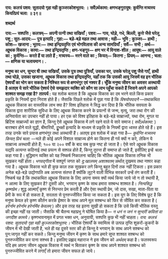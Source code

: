 **राय: कलत्रं पशव: सुतादयो** **गृहा मही कुञ्जरकोशभूतय: ।** **सर्वेऽर्थकामा: क्षणभङ्गुरायुष:** **कुर्वन्ति मत्र्यस्य कियत्प्रियं चला: ॥ ३९॥** 

**शब्दार्थ** 

**राय:—** **सश्पत्ति** **; कलत्रम्—** **अपनी पत्नी तथा सखियाँ** **; पशव:—** **गाय, घोड़े, गधे, बिल्ली, कुत्ते जैसे घरेलू पशु** **; सुत-आदय:—** **पुत्र इत्यादि** **; गृहा:—** **बड़े-बड़े महल तथा आवास** **; मही—** **भूमि** **; कुञ्जर—** **हाथी** **; कोश—** **खजाना** **; भूतय:—** **तथा इन्द्रियतृप्ति** **एवं भोगविलास की अन्य सामग्रियाँ** **; सर्वे—** **सभी** **; अर्थ—** **आॢथक विकास** **; कामा:—** **तथा इन्द्रियतृप्ति** **; क्षण-भङ्गुर—** **क्षण भर** **में विनाश-शील** **; आयुष:—** **आयु वाले का** **; कुर्वन्ति—** **करते हैं या लाते हैं** **; मत्र्यस्य—** **मरने वाले का** **; कियत्—** **कितना** **;** **प्रियम्—** **आनन्द** **; चला:—** **क्षणिक या चलायमान।** **.** 

**मनुष्य का धन, सुन्दर षी तथा सखियाँ, उसके पुत्र तथा पुत्रियाँ, उसका घर, उसके घरेलू** **पशु जैसे गाएँ, हाथी तथा घोड़े, उसका खजाना, आॢथक विकास तथा इन्द्रियतृप्ति, यहाँ तक** **कि उसकी आयु जिसमें वह इन भौतिक ऐश्वर्यों का भोग कर सकता है निश्चित रूप से क्षणभंगुर** **एवं नश्वर हैं। चूँकि मनुष्य जीवन का अवसर अस्थायी है अतएव ये सारे भौतिक ऐश्वर्य ऐसे** **समझदार व्यक्ति को कौन सा लाभ पहुँचा सकते हैं जिसने अपने आपको शाश्वत समझ रखा है?** **तात्पर्य :** यह श्लोक बताता है कि आॢथक विकास का दम भरने वाले किस प्रकार प्रकृति के नियमों द्वारा निराश होते हैं। जैसाकि पिछले श्लोक में पूछा गया है कि *विषयोपपादनै* —तथाकथित आॢथक विकास का वास्तविक लाभ क्या है? विश्व इतिहास ने सिद्ध कर दिया है कि भौतिक सवयता के विकास द्वारा शारीरिक सुविधा के लिए आॢथक विकास करने के प्रयत्नों से जन्म, मृत्यु, जरा तथा रोग की अनिवार्यता का उपचार नहीं हो पाया। हर एक को विश्व इतिहास के बड़े-बड़े साम्राज्यों, यथा रोम, मुगल या ब्रिटिश साम्राज्यों का ज्ञान है, किन्तु ऐसे आॢथक विकास में लगे रहने वाले ये सारे समाज ( *सर्वेऽर्थकामा:* ) बारश्बार होने वाले युद्धों, बीमारियों, दुॢभक्षों इत्यादि के माध्यम से प्रकृति के नियमों द्वारा ध्वस्त होते रहे हैं। इस तरह उनके सारे प्रयास क्षणभंगुर तथा अस्थायी हैं। अतएव इस श्लोक में कहा गया है— *कुर्वन्ति मत्र्यस्य कियत् प्रियं चला:* —भले ही कोई अपने विशाल साम्राज्य होने का कितना ही गर्व क्यों न करे, लेकिन ये साम्राज्य अस्थायी होते हैं; १०० या २०० वर्षों के बाद सब कुछ नष्ट हो जाता है। ऐसे सारे आॢथक विकास यद्यपि अत्यन्त कठिनाई तथा प्रयत्न से सश्पन्न होते हैं, किन्तु तुरन्त ही समाप्त हो जाते हैं, इसीलिए इन्हें *चला:* कहा गया है। बुद्धिमान व्यक्ति को यह निष्कर्ष निकालना चाहिए कि भौतिक आॢथक विकास तनिक भी सुखकर नहीं होता। *भगवद्गीता* में सश्पूर्ण जगत को *दु:खालयम् अशाश्वतम्* अर्थात् दुखमय तथा नश्वर कहा गया है। आॢथक विकास भले ही कुछ काल तक सुखकर लगे किन्तु बहुत दिनों तक नहीं टिकता। इस प्रकार अनेक बड़े-बड़े उद्योगपति अब अत्यन्त संतप्त हैं क्योंकि लूटने वाली विभिन्न सरकारें उन्हें तंग करती हैं। निष्कर्ष यह है कि तथाकथित आॢथक विकास के लिए अपना समय क्यों व्यर्थ किया जाये जो न तो स्थायी है, न आत्मा के लिए सुखकर है? दूसरी ओर, भगवान् कृष्ण के साथ हमारा सश्बन्ध शाश्वत है। *नित्यसिद्ध कृष्णप्रेम।* शुद्ध आत्माएँ कृष्ण से निरन्तर प्रेम करती हैं और ऐसा स्थायी प्रेम, जो दास, सखा, माता-पिता या प्रेमी के रूप में हो सकता है, सरलता से पुनरुज्जीवित किया जा सकता है। इस युग के लिए विशेष छूट है कि मनुष्य केवल हरे कृष्ण कीर्तन करके ईश्वर के साथ अपने मूल सश्बन्ध को फिर से जीवित कर सकता है ( *हरेर्नाम हरेर्नाम हरेर्नामैव केवलम्* ) और इस तरह वह इतना सुखी हो सकता है कि उसे किसी भौतिक वस्तु की इच्छा नहीं रह जाती। जैसाकि श्री चैतन्य महाप्रभु ने घोषित किया है— *न धनं न जनं* *न सुन्दरीं कवितां वा जगदीश कामये।* कृष्णभावनामृत में प्रगत भक्त धन, अनुयायी, सश्पत्ति कुछ भी नहीं चाहता। *राय: कलत्रं पशव: सुतादयो गृहा मही कुञ्जरकोशभूतय:।* भौतिक ऐश्वर्यों के स्वामित्व से उत्पन्न तृप्ति शूकरों-कूकरों के जीवन में भी देखी जाती है, भले ही वह दूसरे स्तर की हो किन्तु वे भगवान् के साथ अपने सश्बन्ध को पुन:जागृत नहीं कर सकते। किन्तु मनुष्य जीवन में कृष्ण के साथ हमारे सुप्त शाश्वत सश्बन्ध को पुनरुज्जीवित कर पाना सश्भव है। इसलिए प्रह्लाद महाराज ने इस जीवन को *अर्थदम्* कहा है। फलस्वरूप यदि हम अपना जीवन आॢथक विकास में व्यर्थ न बिताकर कृष्ण के साथ अपने शाश्वत सश्बन्ध को पुनरुज्जीवित करने में लगाएँ तो हमारा जीवन सफल हो जाये।  